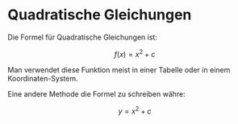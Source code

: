 # Quadratische Gleichungen

Die Formel für Quadratische Gleichungen ist:

$$
f(x)=x^2+c
$$

Man verwendet diese Funktion meist in einer Tabelle oder in einem Koordinaten-System.

Eine andere Methode die Formel zu schreiben währe:

$$
y=x^2+c
$$
